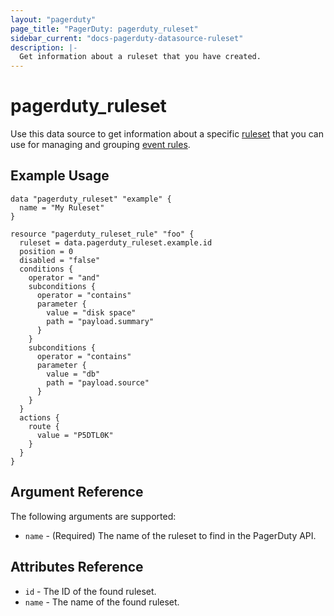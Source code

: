 ```yaml
---
layout: "pagerduty"
page_title: "PagerDuty: pagerduty_ruleset"
sidebar_current: "docs-pagerduty-datasource-ruleset"
description: |-
  Get information about a ruleset that you have created.
---
```


# pagerduty\_ruleset

Use this data source to get information about a specific [ruleset][1] that you can use for managing and grouping [event rules][2].

## Example Usage

```hcl
data "pagerduty_ruleset" "example" {
  name = "My Ruleset"
}

resource "pagerduty_ruleset_rule" "foo" {
  ruleset = data.pagerduty_ruleset.example.id
  position = 0
  disabled = "false"
  conditions {
    operator = "and"
	subconditions {
	  operator = "contains"
	  parameter {
	    value = "disk space"
		path = "payload.summary"
	  }
	}
	subconditions {
	  operator = "contains"
	  parameter {
	    value = "db"
	    path = "payload.source"
	  }
	}
  }
  actions {
    route {
	  value = "P5DTL0K"
	}
  }
}
```

## Argument Reference

The following arguments are supported:

* `name` - (Required) The name of the ruleset to find in the PagerDuty API.

## Attributes Reference
* `id` - The ID of the found ruleset.
* `name` - The name of the found ruleset.

[1]: https://developer.pagerduty.com/api-reference/reference/REST/openapiv3.json/paths/~1rulesets/get
[2]: https://developer.pagerduty.com/api-reference/reference/REST/openapiv3.json/paths/~1rulesets~1%7Bid%7D~1rules/get
